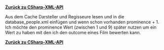[__Zurück zu CSharp-XML-API__](https://github.com/DerDannyF/CSharp-XML-API)

Aus dem Cache Darsteller und Regisseure lesen und in die database_people.xml einfügen und wenn schon vorhanden prominence + 1.
Ich möchte den prominence Wert (zwischen 1 und 9) später nutzen um ein Wert zu haben mit den ich den outcome eines Film bewerten kann.






[__Zurück zu CSharp-XML-API__](https://github.com/DerDannyF/CSharp-XML-API)
